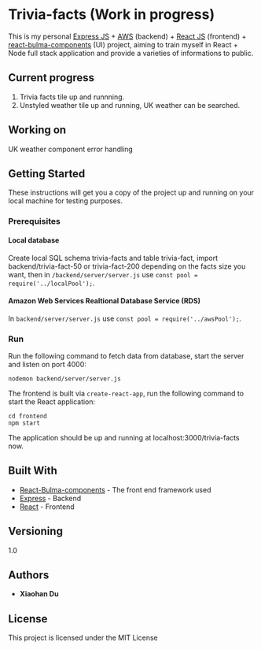 # Trivia-facts (Work in progress)

This is my personal [Express JS](https://expressjs.com/) + [AWS](https://aws.amazon.com/) (backend) + [React JS](https://reactjs.org/) (frontend) + [react-bulma-components](https://react-bulma.dev/en/) (UI) project, aiming to train myself in React + Node full stack application and provide a varieties of informations to public.

## Current progress

1. Trivia facts tile up and runnning. 
2. Unstyled weather tile up and running, UK weather can be searched.

## Working on

UK weather component error handling

## Getting Started

These instructions will get you a copy of the project up and running on your local machine for testing purposes. 

### Prerequisites

#### Local database

Create local SQL schema trivia-facts and table trivia-fact, import backend/trivia-fact-50 or trivia-fact-200 depending on the facts size you want, then in `/backend/server/server.js` use `const pool = require('../localPool');`.

#### Amazon Web Services Realtional Database Service (RDS)
In `backend/server/server.js` use `const pool = require('../awsPool');`.

### Run

Run the following command to fetch data from database, start the server and listen on port 4000:
```
nodemon backend/server/server.js
```
The frontend is built via `create-react-app`, run the following command to start the React application:
```
cd frontend
npm start
```
The application should be up and running at localhost:3000/trivia-facts now.

## Built With

* [React-Bulma-components](https://www.npmjs.com/package/react-bulma-components) - The front end framework used
* [Express](https://expressjs.com/) - Backend
* [React](https://reactjs.org/) - Frontend

## Versioning
1.0
## Authors

* **Xiaohan Du**

## License

This project is licensed under the MIT License
